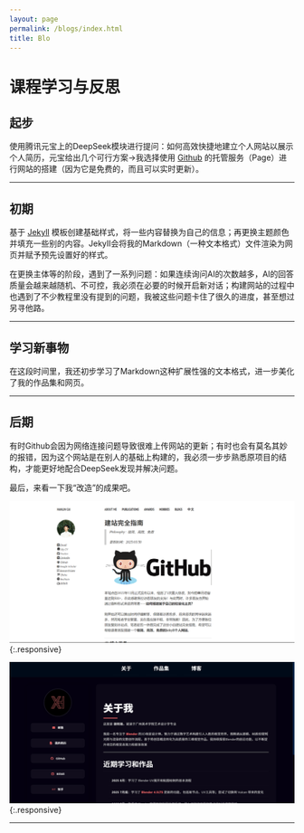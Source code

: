 ```yaml
---
layout: page
permalink: /blogs/index.html
title: Blo 
---
```


# 课程学习与反思

## 起步

使用腾讯元宝上的DeepSeek模块进行提问：如何高效快捷地建立个人网站以展示个人简历，元宝给出几个可行方案->我选择使用 [Github](https://github.com) 的托管服务（Page）进行网站的搭建（因为它是免费的，而且可以实时更新）。

---

## 初期

基于 [Jekyll](https://jekyllcn.com/docs/usage/) 模板创建基础样式，将一些内容替换为自己的信息；再更换主题颜色并填充一些别的内容。JekyII会将我的Markdown（一种文本格式）文件渲染为网页并赋予预先设置好的样式。



在更换主体等的阶段，遇到了一系列问题：如果连续询问AI的次数越多，AI的回答质量会越来越随机、不可控，我必须在必要的时候开启新对话；构建网站的过程中也遇到了不少教程里没有提到的问题，我被这些问题卡住了很久的进度，甚至想过另寻他路。

---

## 学习新事物

 在这段时间里，我还初步学习了Markdown这种扩展性强的文本格式，进一步美化了我的作品集和网页。

---

## 后期

有时Github会因为网络连接问题导致很难上传网站的更新；有时也会有莫名其妙的报错，因为这个网站是在别人的基础上构建的，我必须一步步熟悉原项目的结构，才能更好地配合DeepSeek发现并解决问题。



最后，来看一下我“改造”的成果吧。

![原网站](images/sources/原网站.png){:.responsive}

![现网站](images/sources/现网站.png){:.responsive}

---
